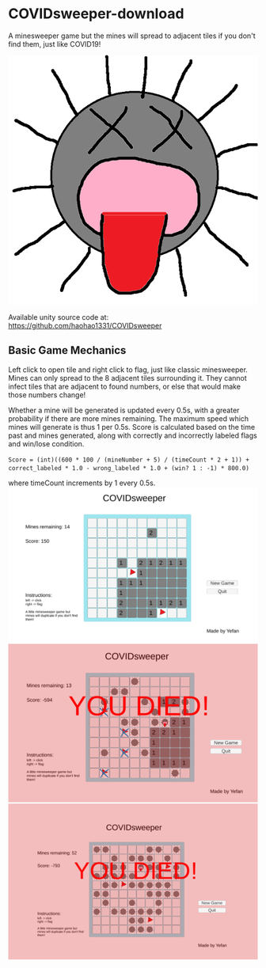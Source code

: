 # COVIDsweeper-download
A minesweeper game but the mines will spread to adjacent tiles if you don't find them, just like COVID19! 

![Game Icon](dead.png)

Available unity source code at: https://github.com/haohao1331/COVIDsweeper

## Basic Game Mechanics
Left click to open tile and right click to flag, just like classic minesweeper. Mines can only spread to the 8 adjacent tiles
surrounding it. They cannot infect tiles that are adjacent to found numbers, or else that would make those numbers change!

Whether a mine will be generated is updated every 0.5s, with a greater probability if there are more mines remaining. The maximum 
speed which mines will generate is thus 1 per 0.5s. Score is calculated based on the time past and mines generated, along with 
correctly and incorrectly labeled flags and win/lose condition. 

`Score = (int)((600 * 100 / (mineNumber + 5) / (timeCount * 2 + 1)) + correct_labeled * 1.0 - wrong_labeled * 1.0 + (win? 1 : -1) * 800.0)`

where timeCount increments by 1 every 0.5s. 
![Game Play](gamepic3.png)
![Game Play](gamepic2.png)
![Game Play](gamepic1.png)
